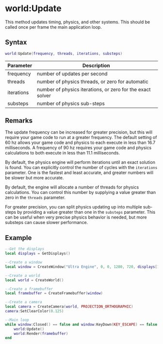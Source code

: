 # world:Update

This method updates timing, physics, and other systems. This should be called once per frame the main application loop.

## Syntax

```lua
world:Update(frequency, threads, iterations, substeps)
```

| Parameter | Description |
| --- | --- |
| frequency | number of updates per second |
| threads | number of physics threads, or zero for automatic |
| iterations | number of physics iterations, or zero for the exact solver |
| substeps | number of physics sub-steps |

## Remarks

The update frequency can be increased for greater precision, but this will require your game code to run at a greater frequency. The default setting of 60 hz allows your game code and physics to each execute in less than 16.7 milliseconds. A frequency of 90 hz requires your game code and physics calculations to both execute in less than 11.1 milliseconds.

By default, the physics engine will perform iterations until an exact solution is found. You can explicitly control the number of cycles with the `iterations` parameter. One is the fastest and least accurate, and greater numbers will be slower but more accurate.

By default, the engine will allocate a number of threads for physics calculations. You can control this number by supplying a value greater than zero in the `threads` parameter.

For greater precision, you can split physics updating up into multiple sub-steps by providing a value greater than one in the `substeps` parameter. This can be useful when very precise physics behavior is needed, but more substeps can cause slower performance.

## Example

```lua
--Get the displays
local displays = GetDisplays()

--Create a window
local window = CreateWindow("Ultra Engine", 0, 0, 1280, 720, displays[1], WINDOW_CENTER | WINDOW_TITLEBAR)

--Create a world
local world = CreateWorld()

--Create a framebuffer
local framebuffer = CreateFramebuffer(window)

--Create a camera
local camera = CreateCamera(world, PROJECTION_ORTHOGRAPHIC)
camera:SetClearColor(0.125)

--Main loop
while window:Closed() == false and window:KeyDown(KEY_ESCAPE) == false do
    world:Update()
    world:Render(framebuffer)
end
```